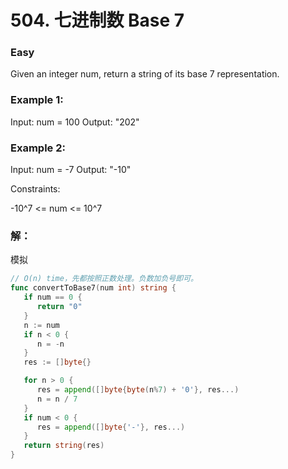 # 504. 七进制数 Base 7

### Easy

Given an integer num, return a string of its base 7 representation.

### Example 1:

Input: num = 100
Output: "202"

### Example 2:

Input: num = -7
Output: "-10"

Constraints:

-10^7 <= num <= 10^7

### 解：

模拟

```go
// O(n) time，先都按照正数处理。负数加负号即可。
func convertToBase7(num int) string {
   if num == 0 {
      return "0"
   }
   n := num
   if n < 0 {
      n = -n
   }
   res := []byte{}

   for n > 0 {
      res = append([]byte{byte(n%7) + '0'}, res...)
      n = n / 7
   }
   if num < 0 {
      res = append([]byte{'-'}, res...)
   }
   return string(res)
}
```
